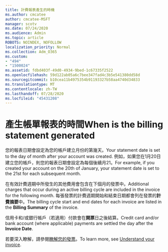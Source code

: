 ```yaml
---
title: 計費報表產生的時機
ms.author: cmcatee
author: cmcatee-MSFT
manager: scotv
ms.date: 07/24/2020
ms.audience: Admin
ms.topic: article
ROBOTS: NOINDEX, NOFOLLOW
localization_priority: Normal
ms.collection: Adm_O365
ms.custom:
- "494"
- "1500024"
ms.assetid: fdbd403f-49d0-4934-9bed-1c67335f2522
ms.openlocfilehash: 59d122ab05a6c7bee347fad4c3b5e541380dd58d
ms.sourcegitcommit: b10cea11b4975354b91193327b58aa4740d34833
ms.translationtype: MT
ms.contentlocale: zh-TW
ms.lasthandoff: 07/28/2020
ms.locfileid: "45431208"
---
```

# <a name="when-is-the-billing-statement-generated"></a><span data-ttu-id="12707-102">產生帳單報表的時間</span><span class="sxs-lookup"><span data-stu-id="12707-102">When is the billing statement generated</span></span>

<span data-ttu-id="12707-103">您的報表日期會設定為您的帳戶建立月份的第幾天。</span><span class="sxs-lookup"><span data-stu-id="12707-103">Your statement date is set to the day of month after your account was created.</span></span> <span data-ttu-id="12707-104">例如，如果您在1月20日建立您的帳戶，則您的報表日期會設定為每個後續月21。</span><span class="sxs-lookup"><span data-stu-id="12707-104">For example, if you created your account on the 20th of January, your statement date is set to the 21st for each subsequent month.</span></span>

<span data-ttu-id="12707-105">在有效計費週期中所發生的其他費用會包含在下個月的發票中。</span><span class="sxs-lookup"><span data-stu-id="12707-105">Additional charges that occur during an active billing cycle are included in the invoice for the following month.</span></span> <span data-ttu-id="12707-106">每張發票的計費週期開始和結束日期都會列在發票的**計費摘要**中。</span><span class="sxs-lookup"><span data-stu-id="12707-106">The billing cycle start and end dates for each invoice are listed in the **Billing Summary** of the invoice.</span></span>

<span data-ttu-id="12707-107">信用卡和/或銀行帳戶（若適用）付款會在**開票**日之後結算。</span><span class="sxs-lookup"><span data-stu-id="12707-107">Credit card and/or bank account (where applicable) payments are settled the day after the **Invoice Date**.</span></span>
  
<span data-ttu-id="12707-108">若要深入瞭解，請參閱[瞭解您的發票](https://docs.microsoft.com/microsoft-365/commerce/billing-and-payments/understand-your-invoice2)。</span><span class="sxs-lookup"><span data-stu-id="12707-108">To learn more, see [Understand your invoice](https://docs.microsoft.com/microsoft-365/commerce/billing-and-payments/understand-your-invoice2).</span></span>